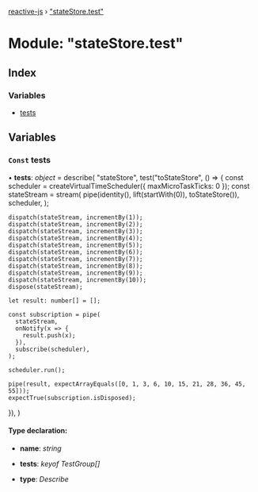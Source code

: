 [reactive-js](../README.md) › ["stateStore.test"](_statestore_test_.md)

# Module: "stateStore.test"

## Index

### Variables

* [tests](_statestore_test_.md#const-tests)

## Variables

### `Const` tests

• **tests**: *object* = describe(
  "stateStore",
  test("toStateStore", () => {
    const scheduler = createVirtualTimeScheduler({ maxMicroTaskTicks: 0 });
    const stateStream = stream(
      pipe(identity<number>(), lift(startWith(0)), toStateStore<number>()),
      scheduler,
    );

    dispatch(stateStream, incrementBy(1));
    dispatch(stateStream, incrementBy(2));
    dispatch(stateStream, incrementBy(3));
    dispatch(stateStream, incrementBy(4));
    dispatch(stateStream, incrementBy(5));
    dispatch(stateStream, incrementBy(6));
    dispatch(stateStream, incrementBy(7));
    dispatch(stateStream, incrementBy(8));
    dispatch(stateStream, incrementBy(9));
    dispatch(stateStream, incrementBy(10));
    dispose(stateStream);

    let result: number[] = [];

    const subscription = pipe(
      stateStream,
      onNotify(x => {
        result.push(x);
      }),
      subscribe(scheduler),
    );

    scheduler.run();

    pipe(result, expectArrayEquals([0, 1, 3, 6, 10, 15, 21, 28, 36, 45, 55]));
    expectTrue(subscription.isDisposed);
  }),
)

#### Type declaration:

* **name**: *string*

* **tests**: *keyof TestGroup[]*

* **type**: *Describe*
